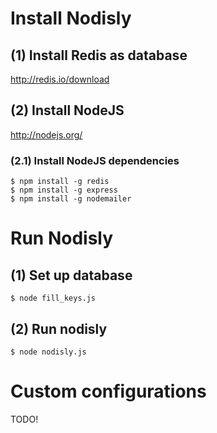 # Install Nodisly

## (1) Install Redis as database

http://redis.io/download

## (2) Install NodeJS

http://nodejs.org/

### (2.1) Install NodeJS dependencies

```
$ npm install -g redis
$ npm install -g express
$ npm install -g nodemailer
```
# Run Nodisly

## (1) Set up database

```
$ node fill_keys.js
```

## (2) Run nodisly

```
$ node nodisly.js
```

# Custom configurations

TODO!


